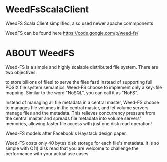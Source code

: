 WeedFsScalaClient
=================

WeedFS Scala Client simplified, also used newer apache commponents 

WeedFS can be found here https://code.google.com/p/weed-fs/

ABOUT WeedFS
============
Weed-FS is a simple and highly scalable distributed file system. There are two objectives:

to store billions of files!
to serve the files fast!
Instead of supporting full POSIX file system semantics, Weed-FS choose to implement only a key~file mapping. Similar to the word "NoSQL", you can call it as "NoFS".

Instead of managing all file metadata in a central master, Weed-FS choose to manages file volumes in the central master, and let volume servers manage files and the metadata. This relieves concurrency pressure from the central master and spreads file metadata into volume servers' memories, allowing faster file access with just one disk read operation!

Weed-FS models after Facebook's Haystack design paper.

Weed-FS costs only 40 bytes disk storage for each file's metadata. It is so simple with O(1) disk read that you are welcome to challenge the performance with your actual use cases.
